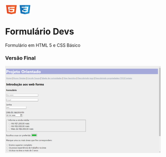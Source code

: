 <div>
<img align="center" alt="Lincoln-HTML" height="30" width="40" src="https://raw.githubusercontent.com/devicons/devicon/master/icons/html5/html5-original.svg">
<img align="center" alt="Lincoln-CSS" height="30" width="40" src="https://raw.githubusercontent.com/devicons/devicon/master/icons/css3/css3-original.svg">  
</div>
  
# Formulário Devs
Formulário em HTML 5 e CSS Básico

### Versão Final
<img src="img-project.png" alt="Web Version"/>
